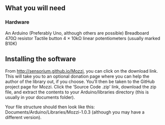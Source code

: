 ## What you will need

### Hardware

An Arduino (Preferably Uno, although others are possible) 
Breadboard 470Ω resistor 
Tactile button 
4 × 10kΩ linear potentiometers (usually marked B10K)

## Installing the software
From <http://sensorium.github.io/Mozzi>, you can click on the download link. This will take you to an optional donation page where you can help the author of the library out, if you choose. You’ll then be taken to the GitHub project page for Mozzi. Click the ‘Source Code .zip’ link, download the zip file, and extract the contents to your Arduino/libraries directory (this is usually in your documents folder).

Your file structure should then look like this: Documents/Arduino/Libraries/Mozzi-1.0.3 (although you may have a different version).


